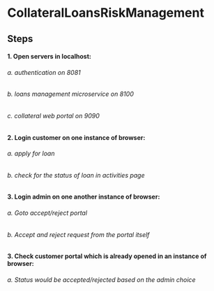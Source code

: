 # CollateralLoansRiskManagement

## Steps
#### 1. Open servers in localhost:
###### a. authentication on 8081
###### b. loans management microservice on 8100
###### c. collateral web portal on 9090

#### 2. Login customer on one instance of browser:
###### a. apply for loan
###### b. check for the status of loan in activities page

#### 3. Login admin on one another instance of browser:
###### a. Goto accept/reject portal
###### b. Accept and reject request from the portal itself

#### 3. Check customer portal which is already opened in an instance of browser:
###### a. Status would be accepted/rejected based on the admin choice
